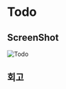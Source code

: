 # Todo
## ScreenShot
![Todo](https://user-images.githubusercontent.com/57670228/112278090-cb2b7180-8cc5-11eb-9e87-4a1cc98b9254.gif)
## 회고
